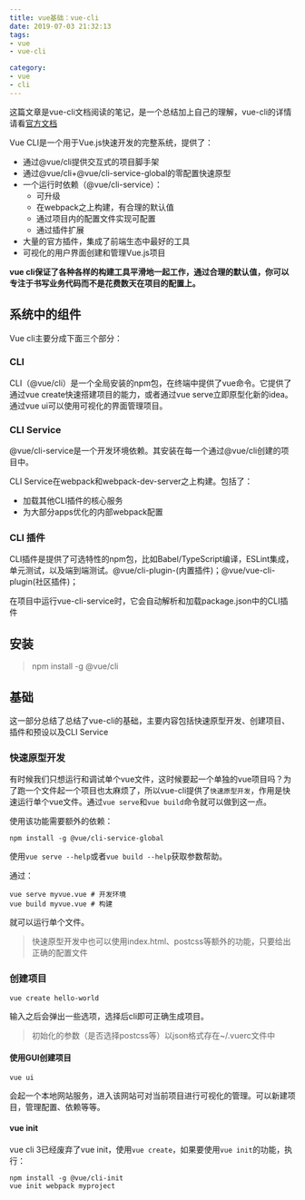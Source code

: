 ```yaml
---
title: vue基础：vue-cli
date: 2019-07-03 21:32:13
tags:
- vue
- vue-cli

category:
- vue
- cli
---
```

这篇文章是vue-cli文档阅读的笔记，是一个总结加上自己的理解，vue-cli的详情请看[官方文档](https://cli.vuejs.org/guide/prototyping.html)

Vue CLI是一个用于Vue.js快速开发的完整系统，提供了：
* 通过@vue/cli提供交互式的项目脚手架
* 通过@vue/cli+@vue/cli-service-global的零配置快速原型
* 一个运行时依赖（@vue/cli-service）：
  * 可升级
  * 在webpack之上构建，有合理的默认值
  * 通过项目内的配置文件实现可配置
  * 通过插件扩展
* 大量的官方插件，集成了前端生态中最好的工具
* 可视化的用户界面创建和管理Vue.js项目

**vue cli保证了各种各样的构建工具平滑地一起工作，通过合理的默认值，你可以专注于书写业务代码而不是花费数天在项目的配置上。**

## 系统中的组件
Vue cli主要分成下面三个部分：
### CLI
CLI（@vue/cli）是一个全局安装的npm包，在终端中提供了vue命令。它提供了通过vue create快速搭建项目的能力，或者通过vue serve立即原型化新的idea。通过vue ui可以使用可视化的界面管理项目。

### CLI Service
@vue/cli-service是一个开发环境依赖。其安装在每一个通过@vue/cli创建的项目中。

CLI Service在webpack和webpack-dev-server之上构建。包括了：
* 加载其他CLI插件的核心服务
* 为大部分apps优化的内部webpack配置

### CLI 插件
CLI插件是提供了可选特性的npm包，比如Babel/TypeScript编译，ESLint集成，单元测试，以及端到端测试。@vue/cli-plugin-(内置插件)；@vue/vue-cli-plugin(社区插件)；

在项目中运行vue-cli-service时，它会自动解析和加载package.json中的CLI插件


## 安装
> npm install -g @vue/cli

## 基础
这一部分总结了总结了vue-cli的基础，主要内容包括快速原型开发、创建项目、插件和预设以及CLI Service

### 快速原型开发
有时候我们只想运行和调试单个vue文件，这时候要起一个单独的vue项目吗？为了跑一个文件起一个项目也太麻烦了，所以vue-cli提供了`快速原型开发`，作用是快速运行单个vue文件。通过`vue serve`和`vue build`命令就可以做到这一点。

使用该功能需要额外的依赖：
```shell
npm install -g @vue/cli-service-global
```

使用`vue serve --help`或者`vue build --help`获取参数帮助。

通过：
```shell
vue serve myvue.vue # 开发环境
vue build myvue.vue # 构建
```
就可以运行单个文件。

> 快速原型开发中也可以使用index.html、postcss等额外的功能，只要给出正确的配置文件

### 创建项目
```shell
vue create hello-world
```
输入之后会弹出一些选项，选择后cli即可正确生成项目。

> 初始化的参数（是否选择postcss等）以json格式存在~/.vuerc文件中

#### 使用GUI创建项目
```shell
vue ui
```
会起一个本地网站服务，进入该网站可对当前项目进行可视化的管理。可以新建项目，管理配置、依赖等等。

#### vue init
vue cli 3已经废弃了vue init，使用`vue create`，如果要使用`vue init`的功能，执行：
```shell
npm install -g @vue/cli-init
vue init webpack myproject
```